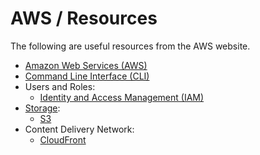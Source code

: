 # AWS / Resources #

The following are useful resources from the AWS website.

* [Amazon Web Services (AWS)](https://aws.amazon.com/)
* [Command Line Interface (CLI)](https://aws.amazon.com/cli/)
* Users and Roles:
	+ [Identity and Access Management (IAM)](https://aws.amazon.com/iam/)
* [Storage](https://aws.amazon.com/products/storage/):
	+ [S3](https://aws.amazon.com/s3/)
* Content Delivery Network:
	+ [CloudFront](https://aws.amazon.com/cloudfront/)

